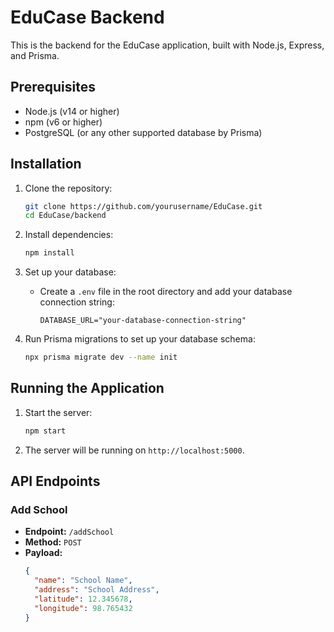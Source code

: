 # EduCase Backend

This is the backend for the EduCase application, built with Node.js, Express, and Prisma.

## Prerequisites

- Node.js (v14 or higher)
- npm (v6 or higher)
- PostgreSQL (or any other supported database by Prisma)

## Installation

1. Clone the repository:

   ```sh
   git clone https://github.com/yourusername/EduCase.git
   cd EduCase/backend
   ```

2. Install dependencies:

   ```sh
   npm install
   ```

3. Set up your database:

   - Create a `.env` file in the root directory and add your database connection string:
     ```env
     DATABASE_URL="your-database-connection-string"
     ```

4. Run Prisma migrations to set up your database schema:
   ```sh
   npx prisma migrate dev --name init
   ```

## Running the Application

1. Start the server:

   ```sh
   npm start
   ```

2. The server will be running on `http://localhost:5000`.

## API Endpoints

### Add School

- **Endpoint:** `/addSchool`
- **Method:** `POST`
- **Payload:**
  ```json
  {
    "name": "School Name",
    "address": "School Address",
    "latitude": 12.345678,
    "longitude": 98.765432
  }
  ```
